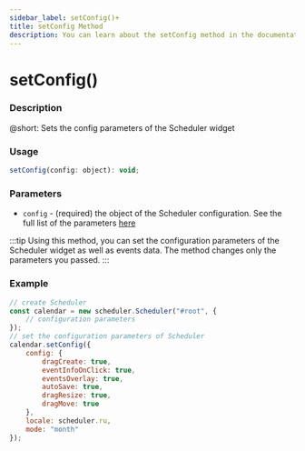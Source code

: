 ```yaml
---
sidebar_label: setConfig()+
title: setConfig Method
description: You can learn about the setConfig method in the documentation of the DHTMLX JavaScript Scheduler library. Browse developer guides and API reference, try out code examples and live demos, and download a free 30-day evaluation version of DHTMLX Scheduler.
---
```


# setConfig()

### Description

@short: Sets the config parameters of the Scheduler widget

### Usage

~~~jsx {}
setConfig(config: object): void;
~~~

### Parameters

- `config` - (required) the object of the Scheduler configuration. See the full list of the parameters [here](api/overview/properties_overview.md)

:::tip
Using this method, you can set the configuration parameters of the Scheduler widget as well as events data. The method changes only the parameters you passed.
:::

### Example

~~~jsx {6-17}
// create Scheduler
const calendar = new scheduler.Scheduler("#root", {
	// configuration parameters
});
// set the configuration parameters of Scheduler
calendar.setConfig({
	config: {
		dragCreate: true,
		eventInfoOnClick: true,
		eventsOverlay: true,
		autoSave: true,
		dragResize: true,
		dragMove: true
	},
	locale: scheduler.ru,
	mode: "month"
});
~~~
